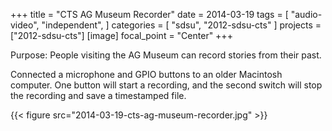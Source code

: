 +++
title = "CTS AG Museum Recorder"
date = 2014-03-19
tags = [
  "audio-video",
  "independent",
]
categories = [
  "sdsu",
  "2012-sdsu-cts"
]
projects = ["2012-sdsu-cts"]
[image]
  focal_point = "Center"
+++

Purpose: People visiting the AG Museum can record stories from their past.

Connected a microphone and GPIO buttons to an older Macintosh computer. One
button will start a recording, and the second switch will stop the recording
and save a timestamped file.

{{< figure src="2014-03-19-cts-ag-museum-recorder.jpg" >}}
